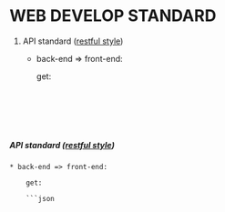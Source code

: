# WEB DEVELOP STANDARD


1. API standard ([restful style](http://www.ruanyifeng.com/blog/2014/05/restful_api.html))
    
    * back-end => front-end:
        
        get: 

        ```json



   



##### API standard ([restful style](http://www.ruanyifeng.com/blog/2014/05/restful_api.html))

    * back-end => front-end:
        
        get: 

        ```json
